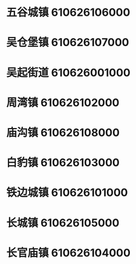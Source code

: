 # 五谷城镇 610626106000
# 吴仓堡镇 610626107000
# 吴起街道 610626001000
# 周湾镇 610626102000
# 庙沟镇 610626108000
# 白豹镇 610626103000
# 铁边城镇 610626101000
# 长城镇 610626105000
# 长官庙镇 610626104000
